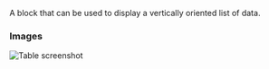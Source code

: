 A block that can be used to display a vertically oriented list of data.

### Images

![Table screenshot](https://gitlab.com/appsemble/appsemble/-/raw/0.32.1-test.12/config/assets/list.png)
